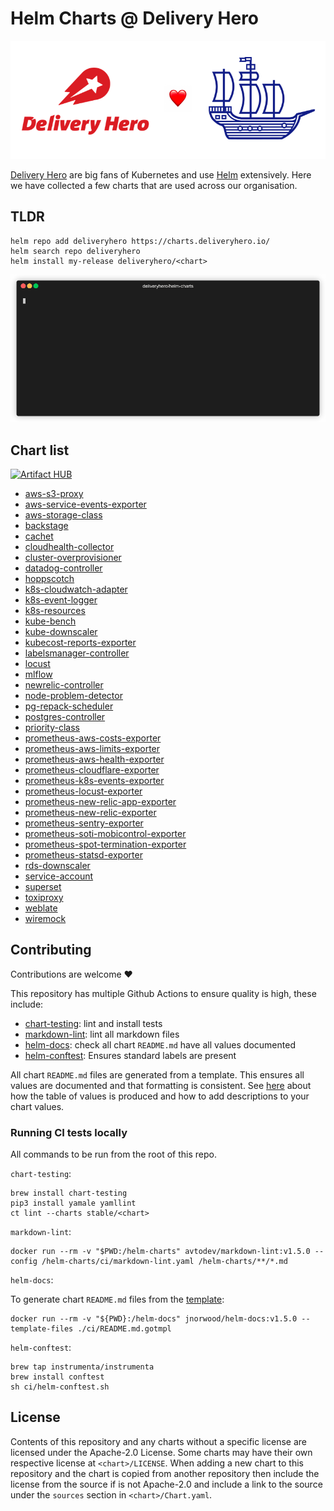 # Helm Charts @ Delivery Hero

[![Delivery Hero ❤️ Helm](img/banner.png)](#)

[Delivery Hero](https://www.deliveryhero.com/) are big fans of Kubernetes and use [Helm](https://helm.sh/) extensively. Here we have collected a few charts that are used across our organisation.

## TLDR

```console
helm repo add deliveryhero https://charts.deliveryhero.io/
helm search repo deliveryhero
helm install my-release deliveryhero/<chart>
```

[![adding deliveryhero chart repo](img/add-repo.gif)](#)

## Chart list

[![Artifact HUB](https://img.shields.io/endpoint?url=https://artifacthub.io/badge/repository/deliveryhero)](https://artifacthub.io/packages/search?repo=deliveryhero)

- [aws-s3-proxy](stable/aws-s3-proxy)
- [aws-service-events-exporter](stable/aws-service-events-exporter)
- [aws-storage-class](stable/aws-storage-class)
- [backstage](stable/backstage)
- [cachet](stable/cachet)
- [cloudhealth-collector](stable/cloudhealth-collector)
- [cluster-overprovisioner](stable/cluster-overprovisioner)
- [datadog-controller](stable/datadog-controller)
- [hoppscotch](stable/hoppscotch)
- [k8s-cloudwatch-adapter](stable/k8s-cloudwatch-adapter)
- [k8s-event-logger](stable/k8s-event-logger)
- [k8s-resources](stable/k8s-resources)
- [kube-bench](stable/kube-bench)
- [kube-downscaler](stable/kube-downscaler)
- [kubecost-reports-exporter](stable/kubecost-reports-exporter)
- [labelsmanager-controller](stable/labelsmanager-controller)
- [locust](stable/locust)
- [mlflow](stable/mlflow)
- [newrelic-controller](stable/newrelic-controller)
- [node-problem-detector](stable/node-problem-detector)
- [pg-repack-scheduler](stable/pg-repack-scheduler)
- [postgres-controller](stable/postgres-controller)
- [priority-class](stable/priority-class)
- [prometheus-aws-costs-exporter](stable/prometheus-aws-costs-exporter)
- [prometheus-aws-limits-exporter](stable/prometheus-aws-limits-exporter)
- [prometheus-aws-health-exporter](stable/prometheus-aws-health-exporter)
- [prometheus-cloudflare-exporter](stable/prometheus-cloudflare-exporter)
- [prometheus-k8s-events-exporter](stable/prometheus-k8s-events-exporter)
- [prometheus-locust-exporter](stable/prometheus-locust-exporter)
- [prometheus-new-relic-app-exporter](stable/prometheus-new-relic-app-exporter)
- [prometheus-new-relic-exporter](stable/prometheus-new-relic-exporter)
- [prometheus-sentry-exporter](stable/prometheus-sentry-exporter)
- [prometheus-soti-mobicontrol-exporter](stable/prometheus-soti-mobicontrol-exporter)
- [prometheus-spot-termination-exporter](stable/prometheus-spot-termination-exporter)
- [prometheus-statsd-exporter](stable/prometheus-statsd-exporter)
- [rds-downscaler](stable/rds-downscaler)
- [service-account](stable/service-account)
- [superset](stable/superset)
- [toxiproxy](stable/toxiproxy)
- [weblate](stable/weblate)
- [wiremock](stable/wiremock)

## Contributing

Contributions are welcome ❤️

This repository has multiple Github Actions to ensure quality is high, these include:

- [chart-testing](https://github.com/helm/chart-testing): lint and install tests
- [markdown-lint](https://github.com/avto-dev/markdown-lint): lint all markdown files
- [helm-docs](https://github.com/norwoodj/helm-docs): check all chart `README.md` have all values documented
- [helm-conftest](https://github.com/instrumenta/helm-conftest): Ensures standard labels are present

All chart `README.md` files are generated from a template. This ensures all values are documented and that formatting is consistent. See [here](https://github.com/norwoodj/helm-docs#valuesyaml-metadata) about how the table of values is produced and how to add descriptions to your chart values.

### Running CI tests locally

All commands to be run from the root of this repo.

`chart-testing`:

  ```console
  brew install chart-testing
  pip3 install yamale yamllint
  ct lint --charts stable/<chart>
  ```

`markdown-lint`:

  ```console
  docker run --rm -v "$PWD:/helm-charts" avtodev/markdown-lint:v1.5.0 --config /helm-charts/ci/markdown-lint.yaml /helm-charts/**/*.md
  ```

`helm-docs`:

  To generate chart `README.md` files from the [template](ci/README.md.gotmpl):

  ```console
  docker run --rm -v "${PWD}:/helm-docs" jnorwood/helm-docs:v1.5.0 --template-files ./ci/README.md.gotmpl
  ```

`helm-conftest`:

  ```console
  brew tap instrumenta/instrumenta
  brew install conftest
  sh ci/helm-conftest.sh
  ```

## License

Contents of this repository and any charts without a specific license are licensed under the Apache-2.0 License. Some charts may have their own respective license at `<chart>/LICENSE`. When adding a new chart to this repository and the chart is copied from another repository then include the license from the source if is not Apache-2.0 and include a link to the source under the `sources` section in `<chart>/Chart.yaml`.
